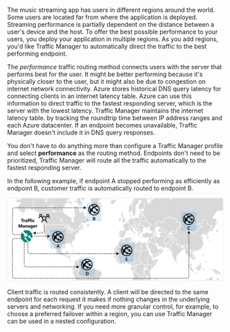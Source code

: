 The music streaming app has users in different regions around the world. Some users are located far from where the application is deployed. Streaming performance is partially dependent on the distance between a user's device and the host. To offer the best possible performance to your users, you deploy your application in multiple regions. As you add regions, you'd like Traffic Manager to automatically direct the traffic to the best performing endpoint.

The *performance* traffic routing method connects users with the server that performs best for the user. It might be better performing because it's physically closer to the user, but it might also be due to congestion on internet network connectivity. Azure stores historical DNS query latency for connecting clients in an internet latency table. Azure can use this information to direct traffic to the fastest responding server, which is the server with the lowest latency. Traffic Manager maintains the internet latency table. by tracking the roundtrip time between IP address ranges and each Azure datacenter. If an endpoint becomes unavailable, Traffic Manager doesn't include it in DNS query responses.

You don't have to do anything more than configure a Traffic Manager profile and select **performance** as the routing method. Endpoints don't need to be prioritized, Traffic Manager will route all the traffic automatically to the fastest responding server.

In the following example, if endpoint A stopped performing as efficiently as endpoint B, customer traffic is automatically routed to endpoint B.

![Example showing Traffic Manager routing traffic to the best performing endpoint](../media/4-performance-example.svg)

Client traffic is routed consistently. A client will be directed to the same endpoint for each request it makes if nothing changes in the underlying servers and networking. If you need more granular control, for example, to choose a preferred failover within a region, you can use Traffic Manager can be used in a nested configuration.
